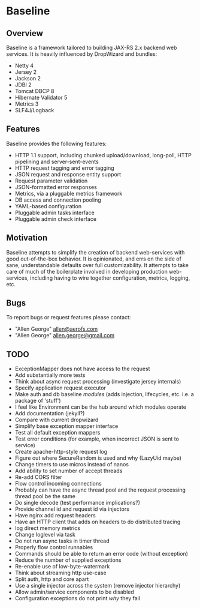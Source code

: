 # Baseline

## Overview

Baseline is a framework tailored to building JAX-RS 2.x
backend web services. It is heavily influenced by DropWizard and bundles:

* Netty 4
* Jersey 2
* Jackson 2
* JDBI 2
* Tomcat DBCP 8
* Hibernate Validator 5
* Metrics 3
* SLF4J/Logback

## Features

Baseline provides the following features:

* HTTP 1.1 support, including chunked upload/download, long-poll, HTTP pipelining and server-sent-events
* HTTP request tagging and error tagging
* JSON request and response entity support
* Request parameter validation
* JSON-formatted error responses
* Metrics, via a pluggable metrics framework
* DB access and connection pooling
* YAML-based configuration
* Pluggable admin tasks interface
* Pluggable admin check interface

## Motivation

Baseline attempts to simplify the creation of backend
web-services with good out-of-the-box behavior. It is
opinionated, and errs on the side of sane, understandable
defaults over full customizability. It attempts to
take care of much of the boilerplate involved in developing
production web-services, including having to wire together
configuration, metrics, logging, etc.

## Bugs

To report bugs or request features please contact:

* "Allen George" <allen@aerofs.com>
* "Allen George" <allen.george@gmail.com>

## TODO
* ExceptionMapper does not have access to the request
* Add substantially more tests
* Think about async request processing (investigate jersey internals)
* Specify application request executor
* Make auth and db baseline *modules* (adds injection, lifecycles, etc. i.e. a package of 'stuff')
* I feel like Environment can be the hub around which modules operate
* Add documentation (jekyll?)
* Compare with current dropwizard
* Simplify base exception mapper interface
* Test all default exception mappers
* Test error conditions (for example, when incorrect JSON is sent to service)
* Create apache-http-style request log
* Figure out where SecureRandom is used and why (LazyUid maybe)
* Change timers to use micros instead of nanos
* Add ability to set number of accept threads
* Re-add CORS filter
* Flow control incoming connections
* Probably can have the async thread pool and the request processing thread pool be the same
* Do single decode (test performance implications?)
* Provide channel id and request id via injectors
* Have nginx add request headers
* Have an HTTP client that adds on headers to do distributed tracing
* log direct memory metrics
* Change loglevel via task
* Do not run async tasks in timer thread
* Properly flow control runnables
* Commands should be able to return an error code (without exception)
* Reduce the number of supplied exceptions
* Re-enable use of low-byte-watermark
* Think about streaming http use-case
* Split auth, http and core apart
* Use a single injector across the system (remove injector hierarchy)
* Allow admin/service components to be disabled
* Configuration exceptions do not print *why* they fail
